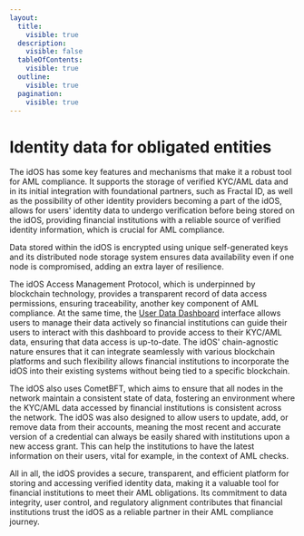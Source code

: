 ```yaml
---
layout:
  title:
    visible: true
  description:
    visible: false
  tableOfContents:
    visible: true
  outline:
    visible: true
  pagination:
    visible: true
---
```


# Identity data for obligated entities

The idOS has some key features and mechanisms that make it a robust tool for AML compliance. It supports the storage of verified KYC/AML data and in its initial integration with foundational partners, such as Fractal ID, as well as the possibility of other identity providers becoming a part of the idOS, allows for users' identity data to undergo verification before being stored on the idOS, providing financial institutions with a reliable source of verified identity information, which is crucial for AML compliance.

Data stored within the idOS is encrypted using unique self-generated keys and its distributed node storage system ensures data availability even if one node is compromised, adding an extra layer of resilience.

The idOS Access Management Protocol, which is underpinned by blockchain technology, provides a transparent record of data access permissions, ensuring traceability, another key component of AML compliance. At the same time, the [User Data Dashboard](../../how-it-works/functionality/user-data-dashboard.md) interface allows users to manage their data actively so financial institutions can guide their users to interact with this dashboard to provide access to their KYC/AML data, ensuring that data access is up-to-date. The idOS' chain-agnostic nature ensures that it can integrate seamlessly with various blockchain platforms and such flexibility allows financial institutions to incorporate the idOS into their existing systems without being tied to a specific blockchain.

The idOS also uses CometBFT, which aims to ensure that all nodes in the network maintain a consistent state of data, fostering an environment where the KYC/AML data accessed by financial institutions is consistent across the network. The idOS was also designed to allow users to update, add, or remove data from their accounts, meaning the most recent and accurate version of a credential can always be easily shared with institutions upon a new access grant. This can help the institutions to have the latest information on their users, vital for example, in the context of AML checks.

All in all, the idOS provides a secure, transparent, and efficient platform for storing and accessing verified identity data, making it a valuable tool for financial institutions to meet their AML obligations. Its commitment to data integrity, user control, and regulatory alignment contributes that financial institutions trust the idOS as a reliable partner in their AML compliance journey.

